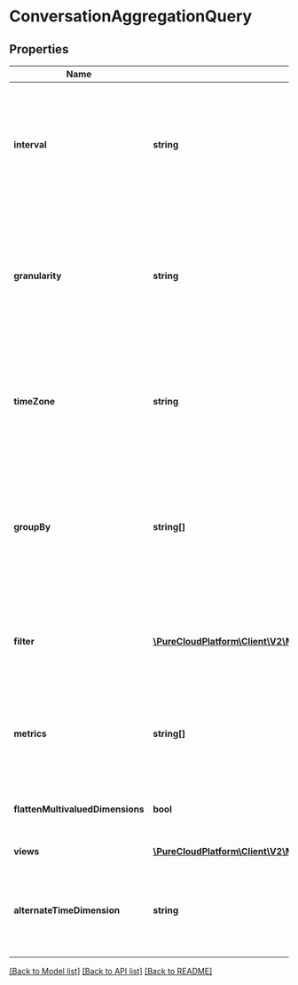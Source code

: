 # ConversationAggregationQuery

## Properties
Name | Type | Description | Notes
------------ | ------------- | ------------- | -------------
**interval** | **string** | Behaves like one clause in a SQL WHERE. Specifies the date and time range of data being queried. Intervals are represented as an ISO-8601 string. For example: YYYY-MM-DDThh:mm:ss/YYYY-MM-DDThh:mm:ss | [optional] 
**granularity** | **string** | Granularity aggregates metrics into subpartitions within the time interval specified. The default granularity is the same duration as the interval. Periods are represented as an ISO-8601 string. For example: P1D or P1DT12H | [optional] 
**timeZone** | **string** | Sets the time zone for the query interval, defaults to UTC. Time zones are represented as a string of the zone name as found in the IANA time zone database. For example: UTC, Etc/UTC, or Europe/London | [optional] 
**groupBy** | **string[]** | Behaves like a SQL GROUPBY. Allows for multiple levels of grouping as a list of dimensions. Partitions resulting aggregate computations into distinct named subgroups rather than across the entire result set as if it were one group. | [optional] 
**filter** | [**\PureCloudPlatform\Client\V2\Model\ConversationAggregateQueryFilter**](ConversationAggregateQueryFilter.md) | Behaves like a SQL WHERE clause. This is ANDed with the interval parameter. Expresses boolean logical predicates as well as dimensional filters | [optional] 
**metrics** | **string[]** | Behaves like a SQL SELECT clause. Enables retrieving only named metrics. If omitted, all metrics that are available will be returned (like SELECT *). | [optional] 
**flattenMultivaluedDimensions** | **bool** | Flattens any multivalued dimensions used in response groups (e.g. [&#39;a&#39;,&#39;b&#39;,&#39;c&#39;]-&gt;&#39;a,b,c&#39;) | [optional] 
**views** | [**\PureCloudPlatform\Client\V2\Model\ConversationAggregationView[]**](ConversationAggregationView.md) | Custom derived metric views | [optional] 
**alternateTimeDimension** | **string** | Dimension to use as the alternative timestamp for data in the aggregate.  Choosing \&quot;eventTime\&quot; uses the actual time of the data event. | [optional] 

[[Back to Model list]](../README.md#documentation-for-models) [[Back to API list]](../README.md#documentation-for-api-endpoints) [[Back to README]](../README.md)


